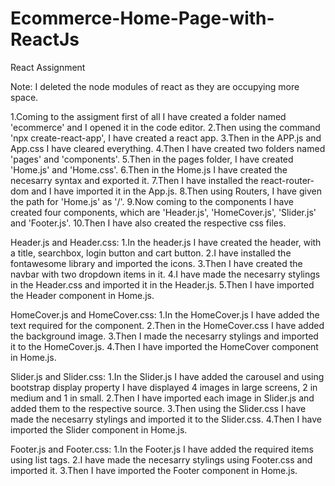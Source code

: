 # Ecommerce-Home-Page-with-ReactJs
React Assignment

Note:
I deleted the node modules of react as they are occupying more space.

1.Coming to the assigment first of all I have created a folder named 'ecommerce' and I opened it in the code editor.
2.Then using the command 'npx create-react-app', I have created a react app.
3.Then in the APP.js and App.css I have cleared everything.
4.Then I have created two folders named 'pages' and 'components'.
5.Then in the pages folder, I have created 'Home.js' and 'Home.css'.
6.Then in the Home.js I have created the necesarry syntax and exported it.
7.Then I have installed the react-router-dom and I have imported it in the App.js.
8.Then using Routers, I have given the path for 'Home.js' as '/'.
9.Now coming to the components I have created four components, which are 'Header.js', 'HomeCover.js', 'Slider.js' and 'Footer.js'.
10.Then I have also created the respective css files.


Header.js and Header.css:
1.In the header.js I have created the header, with a title, searchbox, login button and cart button.
2.I have installed the fontawesome library and imported the icons.
3.Then I have created the navbar with two dropdown items in it.
4.I have made the necesarry stylings in the Header.css and imported it in the Header.js.
5.Then I have imported the Header component in Home.js.

HomeCover.js and HomeCover.css:
1.In the HomeCover.js I have added the text required for the component.
2.Then in the HomeCover.css I have added the background image.
3.Then I made the necesarry stylings and imported it to the HomeCover.js.
4.Then I have imported the HomeCover component in Home.js.

Slider.js and Slider.css: 
1.In the Slider.js I have added the carousel and using bootstrap display property I have displayed 4 images in large screens, 2 in medium and 1 in small.
2.Then I have imported each image in Slider.js and added them to the respective source.
3.Then using the Slider.css I have made the necesarry stylings and imported it to the Slider.css.
4.Then I have imported the Slider component in Home.js.

Footer.js and Footer.css:
1.In the Footer.js I have added the required items using list tags.
2.I have made the necesarry stylings using Footer.css and imported it.
3.Then I have imported the Footer component in Home.js.

